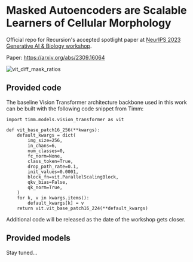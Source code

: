 # Masked Autoencoders are Scalable Learners of Cellular Morphology
Official repo for Recursion's accepted spotlight paper at [NeurIPS 2023 Generative AI &amp; Biology workshop](https://openreview.net/group?id=NeurIPS.cc/2023/Workshop/GenBio).

Paper: https://arxiv.org/abs/2309.16064

![vit_diff_mask_ratios](https://github.com/recursionpharma/maes_microscopy/assets/109550980/409ac47b-a7d4-4158-b030-a88234e2b21f)

## Provided code
The baseline Vision Transformer architecture backbone used in this work can be built with the following code snippet from Timm:
```
import timm.models.vision_transformer as vit

def vit_base_patch16_256(**kwargs):
    default_kwargs = dict(
        img_size=256,
        in_chans=6,
        num_classes=0,
        fc_norm=None,
        class_token=True,
        drop_path_rate=0.1,
        init_values=0.0001,
        block_fn=vit.ParallelScalingBlock,
        qkv_bias=False,
        qk_norm=True,
    )
    for k, v in kwargs.items():
        default_kwargs[k] = v
    return vit.vit_base_patch16_224(**default_kwargs)
```

Additional code will be released as the date of the workshop gets closer.

## Provided models
Stay tuned...
